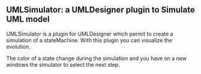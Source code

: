 UMLSimulator: a UMLDesigner plugin to Simulate UML model
--------------------------


UMLSimulator is a plugin for UMLDesigner which permit to create a simulation of a stateMachine.
With this plugin you can visualize the evolution.

The color of a state change during the simulation and you have on a new windows the simulator to select the next step. 
